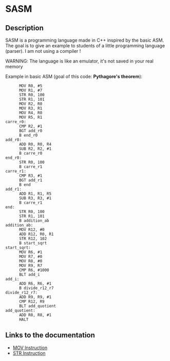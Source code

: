 # SASM

## Description

SASM is a programming language made in C++ inspired by the basic ASM.
The goal is to give an example to students of a little programming language (parser).
I am not using a compiler !

WARNING: The language is like an emulator, it's not saved in your real memory

Example in basic ASM (goal of this code: **Pythagore's theorem**):
```
      MOV R0, #5
      MOV R1, #7
      STR R0, 100
      STR R1, 101
      MOV R2, R0
      MOV R3, R1
      MOV R4, R0
      MOV R5, R1
carre_r0:
      CMP R2, #1
      BGT add_r0
      B end_r0
add_r0:
      ADD R0, R0, R4
      SUB R2, R2, #1
      B carre_r0
end_r0:
      STR R0, 100
      B carre_r1
carre_r1:
      CMP R3, #1
      BGT add_r1
      B end
add_r1:
      ADD R1, R1, R5
      SUB R3, R3, #1
      B carre_r1
end:
      STR R0, 100
      STR R1, 101
      B addition_ab
addition_ab:
      MOV R12, #0
      ADD R12, R0, R1
      STR R12, 102
      B start_sqrt
start_sqrt:
      MOV R6, #1
      MOV R7, #0
      MOV R8, #0
      MOV R9, R7
      CMP R6, #1000
      BLT add_i
add_i:
      ADD R6, R6, #1
      B divide_r12_r7
divide_r12_r7:
      ADD R9, R9, #1
      CMP R12, R9
      BLT add_quotient
add_quotient:
      ADD R8, R8, #1
      HALT
```

## Links to the documentation

- [MOV Instruction](mov.md)
- [STR Instruction](str.md)